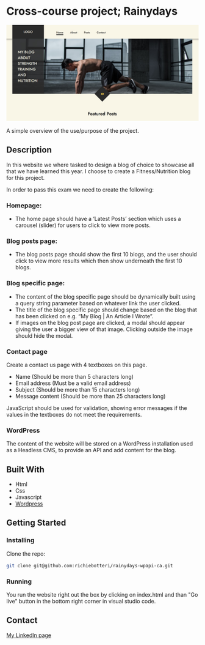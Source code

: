 # Cross-course project; Rainydays

![image](/images/readme_image.jpg)

A simple overview of the use/purpose of the project.

## Description

In this website we where tasked to design a blog of choice to showcase all that we have learned this year. I choose to create a Fitness/Nutrition blog for this project.

In order to pass this exam we need to create the following:

### Homepage:

-  The home page should have a ‘Latest Posts’ section which uses a carousel (slider) for users to click to view more posts.

### Blog posts page:

-  The blog posts page should show the first 10 blogs, and the user should click to view more results which then show underneath the first 10 blogs.

### Blog specific page:

-  The content of the blog specific page should be dynamically built using a query string parameter based on whatever link the user clicked.
-  The title of the blog specific page should change based on the blog that has been clicked on e.g. “My Blog | An Article I Wrote”.
-  If images on the blog post page are clicked, a modal should appear giving the user a bigger view of that image. Clicking outside the image should hide the modal.

### Contact page

Create a contact us page with 4 textboxes on this page.

-  Name (Should be more than 5 characters long)
-  Email address (Must be a valid email address)
-  Subject (Should be more than 15 characters long)
-  Message content (Should be more than 25 characters long)

JavaScript should be used for validation, showing error messages if the values in the textboxes do not meet the requirements.

### WordPress

The content of the website will be stored on a WordPress installation used as a Headless CMS, to provide an API and add content for the blog.

## Built With

-  Html
-  Css
-  Javascript
-  [Wordpress](https://wordpress.org)

## Getting Started

### Installing

Clone the repo:

```bash
git clone git@github.com:richiebotteri/rainydays-wpapi-ca.git
```

### Running

You run the website right out the box by clicking on index.html and than "Go live" button in the bottom right corner in visual studio code.

## Contact

[My LinkedIn page](https://www.linkedin.com/in/richie-botteri-1aab8b82/)
